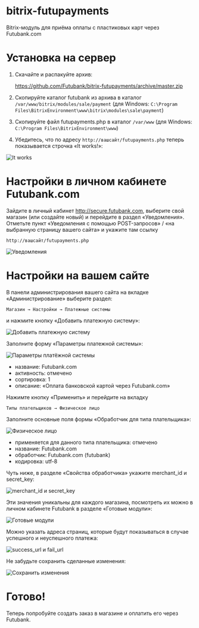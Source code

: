 bitrix-futupayments
===================

Bitrix-модуль для приёма оплаты с пластиковых карт через Futubank.com

Установка на сервер
===================

1. Скачайте и распакуйте архив: 

    https://github.com/Futubank/bitrix-futupayments/archive/master.zip

2. Скопируйте каталог futubank из архива в каталог `/var/www/bitrix/modules/sale/payment` (для Windows: `C:\Program Files\BitrixEnvironment\www\bitrix\modules\sale\payment`)
3. Скопируйте файл futupayments.php в каталог `/var/www` (для Windows: `C:\Program Files\BitrixEnvironment\www`)
4. Убедитесь, что по адресу `http://вашсайт/futupayments.php` теперь показывается строчка «It works!»:

![It works](http://futubank.github.io/futuplugins/static/bitrix/itworks.png)


Настройки в личном кабинете Futubank.com
========================================

Зайдите в личный кабинет http://secure.futubank.com, выберите свой магазин (или создайте новый) и перейдите в раздел «Уведомления». Отметьте пункт «Уведомления с помощью POST-запросов» / «на выбранную страницу вашего сайта» и укажите там ссылку

    http://вашсайт/futupayments.php

![Уведомления](http://futubank.github.io/futuplugins/static/bitrix/cb.png)


Настройки на вашем сайте
========================

В панели администрирования вашего сайта на вкладке «Администрирование» выберите раздел:

    Магазин → Настройки → Платежные системы

и нажмите кнопку «Добавить платежную систему»:

![Добавить платежную систему](http://futubank.github.io/futuplugins/static/bitrix/add-ps.png)

Заполните форму «Параметры платежной системы»:
   
![Параметры платёжной системы](http://futubank.github.io/futuplugins/static/bitrix/ps-params.png)

   * название: Futubank.com
   * активность: отмечено
   * сортировка: 1
   * описание: «Оплата банковской картой через Futubank.com»

Нажимте кнопку «Применить» и перейдите на вкладку
    
    Типы плательщиков → Физическое лицо

Заполните основные поля формы «Обработчик для типа плательщика»:

![Физическое лицо](http://futubank.github.io/futuplugins/static/bitrix/ph1.png)

   * применяется для данного типа плательщика: отмечено
   * название: Futubank.com
   * обработчик: Futubank.com (futubank)
   * кодировка: utf-8

Чуть ниже, в разделе «Свойства обработчика» укажите merchant_id и secret_key:

![merchant_id и secret_key](http://futubank.github.io/futuplugins/static/bitrix/ph2.png)

Эти значения уникальны для каждого магазина, посмотреть их можно в личном кабинете Futubank в разделе «Готовые модули»:

![Готовые модули](http://futubank.github.io/futuplugins/static/bitrix/mods.png)

Можно указать адреса страниц, которые будут показываться в случае успешного и неуспешного платежа:

![success_url и fail_url](http://futubank.github.io/futuplugins/static/bitrix/urls.png)

Не забудьте сохранить сделанные изменения:

![Сохранить изменения](http://futubank.github.io/futuplugins/static/bitrix/save.png)

Готово!
=======

Теперь попробуйте создать заказ в магазине и оплатить его через Futubank.
